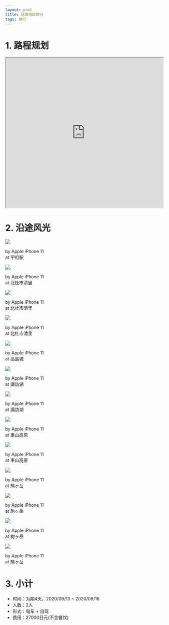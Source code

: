 ```yaml
---
layout: post
title: 信南地区旅行
tags: 旅行
---
```


# 1. 路程规划

<iframe src="https://www.google.com/maps/d/embed?mid=1qdeKiIx3McTAf34vOwQGKJAhsuXeBYfL" width="100%" height="480"></iframe>

# 2. 沿途风光

<div class="gallery">
    <div class="item">
        <img src="/assets/src/a-travel-at-shinnan/pic1.jpeg">
        <p>by Apple iPhone 11<br>at 甲府駅</p>
    </div>
    <div class="item">
        <img src="/assets/src/a-travel-at-shinnan/pic2.jpeg">
        <p>by Apple iPhone 11<br>at 北杜市清里</p>
    </div>
    <div class="item">
        <img src="/assets/src/a-travel-at-shinnan/pic3.jpeg">
        <p>by Apple iPhone 11<br>at 北杜市清里</p>
    </div>
    <div class="item">
        <img src="/assets/src/a-travel-at-shinnan/pic4.jpeg">
        <p>by Apple iPhone 11<br>at 北杜市清里</p>
    </div>
    <div class="item">
        <img src="/assets/src/a-travel-at-shinnan/pic5.jpeg">
        <p>by Apple iPhone 11<br>at 高島城</p>
    </div>
    <div class="item">
        <img src="/assets/src/a-travel-at-shinnan/pic6.jpeg">
        <p>by Apple iPhone 11<br>at 諏訪湖</p>
    </div>
    <div class="item">
        <img src="/assets/src/a-travel-at-shinnan/pic7.jpeg">
        <p>by Apple iPhone 11<br>at 諏訪湖</p>
    </div>
    <div class="item">
        <img src="/assets/src/a-travel-at-shinnan/pic8.jpeg">
        <p>by Apple iPhone 11<br>at 車山高原</p>
    </div>
    <div class="item">
        <img src="/assets/src/a-travel-at-shinnan/pic9.jpeg">
        <p>by Apple iPhone 11<br>at 車山高原</p>
    </div>
    <div class="item">
        <img src="/assets/src/a-travel-at-shinnan/pic10.jpeg">
        <p>by Apple iPhone 11<br>at 駒ヶ岳</p>
    </div>
    <div class="item">
        <img src="/assets/src/a-travel-at-shinnan/pic11.jpeg">
        <p>by Apple iPhone 11<br>at 駒ヶ岳</p>
    </div>
    <div class="item">
        <img src="/assets/src/a-travel-at-shinnan/pic12.jpeg">
        <p>by Apple iPhone 11<br>at 駒ヶ岳</p>
    </div>
    <div class="item">
        <img src="/assets/src/a-travel-at-shinnan/pic13.jpeg">
        <p>by Apple iPhone 11<br>at 駒ヶ岳</p>
    </div>
</div>

# 3. 小计

- 时间：为期4天，2020/09/13 ~ 2020/09/16
- 人数：2人
- 形式：电车 + 自驾
- 费用：27000日元(不含餐饮)
